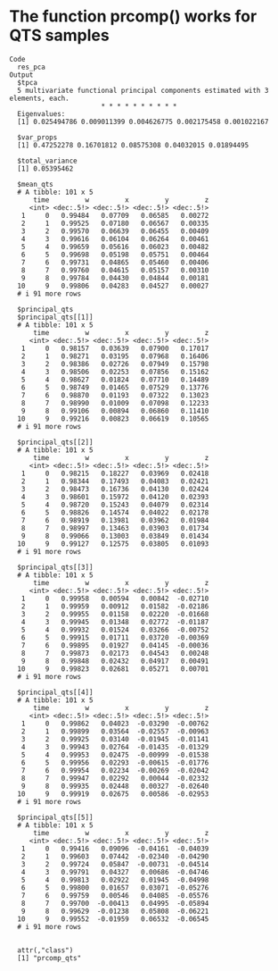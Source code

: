# The function prcomp() works for QTS samples

    Code
      res_pca
    Output
      $tpca
      5 multivariate functional principal components estimated with 3 elements, each.
                           * * * * * * * * * *                     
      Eigenvalues:
      [1] 0.025494786 0.009011399 0.004626775 0.002175458 0.001022167
      
      $var_props
      [1] 0.47252278 0.16701812 0.08575308 0.04032015 0.01894495
      
      $total_variance
      [1] 0.05395462
      
      $mean_qts
      # A tibble: 101 x 5
          time         w         x         y         z
         <int> <dec:.5!> <dec:.5!> <dec:.5!> <dec:.5!>
       1     0   0.99484   0.07709   0.06585   0.00272
       2     1   0.99525   0.07180   0.06567   0.00335
       3     2   0.99570   0.06639   0.06455   0.00409
       4     3   0.99616   0.06104   0.06264   0.00461
       5     4   0.99659   0.05616   0.06023   0.00482
       6     5   0.99698   0.05198   0.05751   0.00464
       7     6   0.99731   0.04865   0.05460   0.00406
       8     7   0.99760   0.04615   0.05157   0.00310
       9     8   0.99784   0.04430   0.04844   0.00181
      10     9   0.99806   0.04283   0.04527   0.00027
      # i 91 more rows
      
      $principal_qts
      $principal_qts[[1]]
      # A tibble: 101 x 5
          time         w         x         y         z
         <int> <dec:.5!> <dec:.5!> <dec:.5!> <dec:.5!>
       1     0   0.98157   0.03639   0.07900   0.17017
       2     1   0.98271   0.03195   0.07968   0.16406
       3     2   0.98386   0.02726   0.07949   0.15798
       4     3   0.98506   0.02253   0.07856   0.15162
       5     4   0.98627   0.01824   0.07710   0.14489
       6     5   0.98749   0.01465   0.07529   0.13776
       7     6   0.98870   0.01193   0.07322   0.13023
       8     7   0.98990   0.01009   0.07098   0.12233
       9     8   0.99106   0.00894   0.06860   0.11410
      10     9   0.99216   0.00823   0.06619   0.10565
      # i 91 more rows
      
      $principal_qts[[2]]
      # A tibble: 101 x 5
          time         w         x         y         z
         <int> <dec:.5!> <dec:.5!> <dec:.5!> <dec:.5!>
       1     0   0.98215   0.18227   0.03969   0.02418
       2     1   0.98344   0.17493   0.04083   0.02421
       3     2   0.98473   0.16736   0.04130   0.02424
       4     3   0.98601   0.15972   0.04120   0.02393
       5     4   0.98720   0.15243   0.04079   0.02314
       6     5   0.98826   0.14574   0.04022   0.02178
       7     6   0.98919   0.13981   0.03962   0.01984
       8     7   0.98997   0.13463   0.03903   0.01734
       9     8   0.99066   0.13003   0.03849   0.01434
      10     9   0.99127   0.12575   0.03805   0.01093
      # i 91 more rows
      
      $principal_qts[[3]]
      # A tibble: 101 x 5
          time         w         x         y         z
         <int> <dec:.5!> <dec:.5!> <dec:.5!> <dec:.5!>
       1     0   0.99958   0.00594   0.00842  -0.02710
       2     1   0.99959   0.00912   0.01582  -0.02186
       3     2   0.99955   0.01158   0.02220  -0.01668
       4     3   0.99945   0.01348   0.02772  -0.01187
       5     4   0.99932   0.01524   0.03266  -0.00752
       6     5   0.99915   0.01711   0.03720  -0.00369
       7     6   0.99895   0.01927   0.04145  -0.00036
       8     7   0.99873   0.02173   0.04543   0.00248
       9     8   0.99848   0.02432   0.04917   0.00491
      10     9   0.99823   0.02681   0.05271   0.00701
      # i 91 more rows
      
      $principal_qts[[4]]
      # A tibble: 101 x 5
          time         w         x         y         z
         <int> <dec:.5!> <dec:.5!> <dec:.5!> <dec:.5!>
       1     0   0.99862   0.04023  -0.03290  -0.00762
       2     1   0.99899   0.03564  -0.02557  -0.00963
       3     2   0.99925   0.03140  -0.01945  -0.01141
       4     3   0.99943   0.02764  -0.01435  -0.01329
       5     4   0.99953   0.02475  -0.00999  -0.01538
       6     5   0.99956   0.02293  -0.00615  -0.01776
       7     6   0.99954   0.02234  -0.00269  -0.02042
       8     7   0.99947   0.02292   0.00044  -0.02332
       9     8   0.99935   0.02448   0.00327  -0.02640
      10     9   0.99919   0.02675   0.00586  -0.02953
      # i 91 more rows
      
      $principal_qts[[5]]
      # A tibble: 101 x 5
          time         w         x         y         z
         <int> <dec:.5!> <dec:.5!> <dec:.5!> <dec:.5!>
       1     0   0.99416   0.09096  -0.04161  -0.04039
       2     1   0.99603   0.07442  -0.02340  -0.04290
       3     2   0.99724   0.05847  -0.00731  -0.04514
       4     3   0.99791   0.04327   0.00686  -0.04746
       5     4   0.99813   0.02922   0.01945  -0.04998
       6     5   0.99800   0.01657   0.03071  -0.05276
       7     6   0.99759   0.00546   0.04085  -0.05576
       8     7   0.99700  -0.00413   0.04995  -0.05894
       9     8   0.99629  -0.01238   0.05808  -0.06221
      10     9   0.99552  -0.01959   0.06532  -0.06545
      # i 91 more rows
      
      
      attr(,"class")
      [1] "prcomp_qts"

